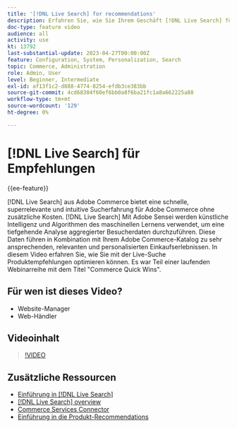 ```yaml
---
title: '[!DNL Live Search] for recommendations'
description: Erfahren Sie, wie Sie Ihrem Geschäft [!DNL Live Search] für Produktempfehlungen hinzufügen und hochinteressante, relevante und personalisierte Einkaufserlebnisse generieren können.
doc-type: feature video
audience: all
activity: use
kt: 13792
last-substantial-update: 2023-04-27T00:00:00Z
feature: Configuration, System, Personalization, Search
topic: Commerce, Administration
role: Admin, User
level: Beginner, Intermediate
exl-id: af13f1c2-d888-4774-8254-efdb3ce383bb
source-git-commit: 4cd68304f60ef6bb0a8f6ba21fc1a8a662225a88
workflow-type: tm+mt
source-wordcount: '129'
ht-degree: 0%

---
```


# [!DNL Live Search] für Empfehlungen

{{ee-feature}}

[!DNL Live Search] aus Adobe Commerce bietet eine schnelle, superrelevante und intuitive Sucherfahrung für Adobe Commerce ohne zusätzliche Kosten. [!DNL Live Search] Mit Adobe Sensei werden künstliche Intelligenz und Algorithmen des maschinellen Lernens verwendet, um eine tiefgehende Analyse aggregierter Besucherdaten durchzuführen. Diese Daten führen in Kombination mit Ihrem Adobe Commerce-Katalog zu sehr ansprechenden, relevanten und personalisierten Einkaufserlebnissen. In diesem Video erfahren Sie, wie Sie mit der Live-Suche Produktempfehlungen optimieren können. Es war Teil einer laufenden Webinarreihe mit dem Titel &quot;Commerce Quick Wins&quot;.

## Für wen ist dieses Video?

- Website-Manager
- Web-Händler

## Videoinhalt

>[!VIDEO](https://video.tv.adobe.com/v/3412586?quality=12&learn=on)


## Zusätzliche Ressourcen

- [Einführung in [!DNL Live Search]](https://experienceleague.adobe.com/docs/commerce-learn/tutorials/marketing/live-search.html)
- [[!DNL Live Search] overview](https://experienceleague.adobe.com/docs/commerce-merchant-services/live-search/overview.html)
- [Commerce Services Connector](https://experienceleague.adobe.com/docs/commerce-merchant-services/user-guides/integration-services/saas.html)
- [Einführung in die Produkt-Recommendations](https://experienceleague.adobe.com/docs/commerce-merchant-services/product-recommendations/overview.html)

